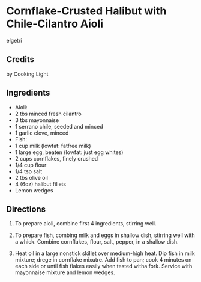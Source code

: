 # Cornflake-Crusted Halibut with Chile-Cilantro Aioli 

<!-- BEGIN content -->

elgetri

## Credits

by Cooking Light

## Ingredients

- Aioli:
- 2 tbs minced fresh cilantro
- 3 tbs mayonnaise
- 1 serrano chile, seeded and minced
- 1 garlic clove, minced
- Fish:
- 1 cup milk (lowfat: fatfree milk)
- 1 large egg, beaten (lowfat: just egg whites)
- 2 cups cornflakes, finely crushed
- 1/4 cup flour
- 1/4 tsp salt
- 2 tbs olive oil
- 4 (6oz) halibut fillets
- Lemon wedges

## Directions

1. To prepare aioli, combine first 4 ingredients, stirring well.  
  
2. To prepare fish, combing milk and eggs in shallow dish, stirring well with a whick. Combine cornflakes, flour, salt, pepper, in a shallow dish.  
  
3. Heat oil in a large nonstick skillet over medium-high heat. Dip fish in milk mixture; drege in cornflake mixutre. Add fish to pan; cook 4 minutes on each side or until fish flakes easily when tested witha fork. Service with mayonnaise mixture and lemon wedges.

<!-- Saved in parser cache with key mudabon_recipe:pcache:idhash:1537-0!1!0!0!!en!2 and timestamp 20071117183822 --><!-- END content -->

